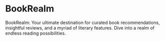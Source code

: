 # BookRealm
BookRealm: Your ultimate destination for curated book recommendations, insightful reviews, and a myriad of literary features. Dive into a realm of endless reading possibilities.
